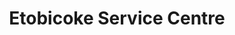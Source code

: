 ---
title: "Etobicoke Service Centre"
url: /etobicoke/etobicoke-service-centre/
shop: Staubsauger
---